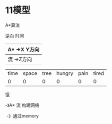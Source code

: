 # 11模型

A*算法

逆向 时间

| A* ->X Y方向 |
| ------------ |
| 流  ->Z方向  |

|      |       |      |        |      |       |
| ---- | ----- | ---- | ------ | ---- | ----- |
| time | space | tree | hungry | pain | tired |
| 0    | 0     | 0    | 0      | 0    | 0     |

饿

-》A* 流 构建网络

​	-》通过memory